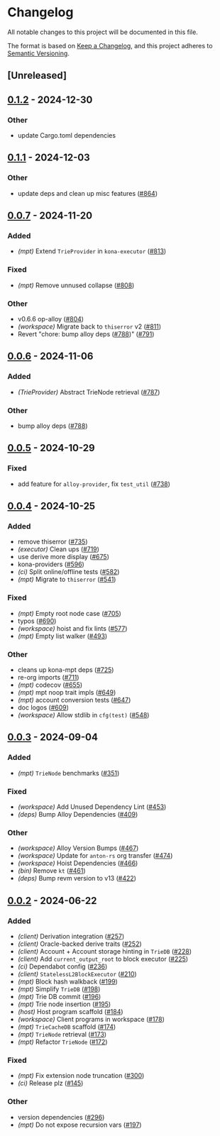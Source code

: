 # Changelog
All notable changes to this project will be documented in this file.

The format is based on [Keep a Changelog](https://keepachangelog.com/en/1.0.0/),
and this project adheres to [Semantic Versioning](https://semver.org/spec/v2.0.0.html).

## [Unreleased]

## [0.1.2](https://github.com/Rjected/kona/compare/kona-mpt-v0.1.1...kona-mpt-v0.1.2) - 2024-12-30

### Other

- update Cargo.toml dependencies

## [0.1.1](https://github.com/anton-rs/kona/compare/kona-mpt-v0.1.0...kona-mpt-v0.1.1) - 2024-12-03

### Other

- update deps and clean up misc features ([#864](https://github.com/anton-rs/kona/pull/864))

## [0.0.7](https://github.com/anton-rs/kona/compare/kona-mpt-v0.0.6...kona-mpt-v0.0.7) - 2024-11-20

### Added

- *(mpt)* Extend `TrieProvider` in `kona-executor` ([#813](https://github.com/anton-rs/kona/pull/813))

### Fixed

- *(mpt)* Remove unnused collapse ([#808](https://github.com/anton-rs/kona/pull/808))

### Other

- v0.6.6 op-alloy ([#804](https://github.com/anton-rs/kona/pull/804))
- *(workspace)* Migrate back to `thiserror` v2 ([#811](https://github.com/anton-rs/kona/pull/811))
- Revert "chore: bump alloy deps ([#788](https://github.com/anton-rs/kona/pull/788))" ([#791](https://github.com/anton-rs/kona/pull/791))

## [0.0.6](https://github.com/anton-rs/kona/compare/kona-mpt-v0.0.5...kona-mpt-v0.0.6) - 2024-11-06

### Added

- *(TrieProvider)* Abstract TrieNode retrieval ([#787](https://github.com/anton-rs/kona/pull/787))

### Other

- bump alloy deps ([#788](https://github.com/anton-rs/kona/pull/788))

## [0.0.5](https://github.com/anton-rs/kona/compare/kona-mpt-v0.0.4...kona-mpt-v0.0.5) - 2024-10-29

### Fixed

- add feature for `alloy-provider`, fix `test_util` ([#738](https://github.com/anton-rs/kona/pull/738))

## [0.0.4](https://github.com/anton-rs/kona/compare/kona-mpt-v0.0.3...kona-mpt-v0.0.4) - 2024-10-25

### Added

- remove thiserror ([#735](https://github.com/anton-rs/kona/pull/735))
- *(executor)* Clean ups ([#719](https://github.com/anton-rs/kona/pull/719))
- use derive more display ([#675](https://github.com/anton-rs/kona/pull/675))
- kona-providers ([#596](https://github.com/anton-rs/kona/pull/596))
- *(ci)* Split online/offline tests ([#582](https://github.com/anton-rs/kona/pull/582))
- *(mpt)* Migrate to `thiserror` ([#541](https://github.com/anton-rs/kona/pull/541))

### Fixed

- *(mpt)* Empty root node case ([#705](https://github.com/anton-rs/kona/pull/705))
- typos ([#690](https://github.com/anton-rs/kona/pull/690))
- *(workspace)* hoist and fix lints ([#577](https://github.com/anton-rs/kona/pull/577))
- *(mpt)* Empty list walker ([#493](https://github.com/anton-rs/kona/pull/493))

### Other

- cleans up kona-mpt deps ([#725](https://github.com/anton-rs/kona/pull/725))
- re-org imports ([#711](https://github.com/anton-rs/kona/pull/711))
- *(mpt)* codecov ([#655](https://github.com/anton-rs/kona/pull/655))
- *(mpt)* mpt noop trait impls ([#649](https://github.com/anton-rs/kona/pull/649))
- *(mpt)* account conversion tests ([#647](https://github.com/anton-rs/kona/pull/647))
- doc logos ([#609](https://github.com/anton-rs/kona/pull/609))
- *(workspace)* Allow stdlib in `cfg(test)` ([#548](https://github.com/anton-rs/kona/pull/548))

## [0.0.3](https://github.com/anton-rs/kona/compare/kona-mpt-v0.0.2...kona-mpt-v0.0.3) - 2024-09-04

### Added
- *(mpt)* `TrieNode` benchmarks ([#351](https://github.com/anton-rs/kona/pull/351))

### Fixed
- *(workspace)* Add Unused Dependency Lint ([#453](https://github.com/anton-rs/kona/pull/453))
- *(deps)* Bump Alloy Dependencies ([#409](https://github.com/anton-rs/kona/pull/409))

### Other
- *(workspace)* Alloy Version Bumps ([#467](https://github.com/anton-rs/kona/pull/467))
- *(workspace)* Update for `anton-rs` org transfer ([#474](https://github.com/anton-rs/kona/pull/474))
- *(workspace)* Hoist Dependencies ([#466](https://github.com/anton-rs/kona/pull/466))
- *(bin)* Remove `kt` ([#461](https://github.com/anton-rs/kona/pull/461))
- *(deps)* Bump revm version to v13 ([#422](https://github.com/anton-rs/kona/pull/422))

## [0.0.2](https://github.com/anton-rs/kona/compare/kona-mpt-v0.0.1...kona-mpt-v0.0.2) - 2024-06-22

### Added
- *(client)* Derivation integration ([#257](https://github.com/anton-rs/kona/pull/257))
- *(client)* Oracle-backed derive traits ([#252](https://github.com/anton-rs/kona/pull/252))
- *(client)* Account + Account storage hinting in `TrieDB` ([#228](https://github.com/anton-rs/kona/pull/228))
- *(client)* Add `current_output_root` to block executor ([#225](https://github.com/anton-rs/kona/pull/225))
- *(ci)* Dependabot config ([#236](https://github.com/anton-rs/kona/pull/236))
- *(client)* `StatelessL2BlockExecutor` ([#210](https://github.com/anton-rs/kona/pull/210))
- *(mpt)* Block hash walkback ([#199](https://github.com/anton-rs/kona/pull/199))
- *(mpt)* Simplify `TrieDB` ([#198](https://github.com/anton-rs/kona/pull/198))
- *(mpt)* Trie DB commit ([#196](https://github.com/anton-rs/kona/pull/196))
- *(mpt)* Trie node insertion ([#195](https://github.com/anton-rs/kona/pull/195))
- *(host)* Host program scaffold ([#184](https://github.com/anton-rs/kona/pull/184))
- *(workspace)* Client programs in workspace ([#178](https://github.com/anton-rs/kona/pull/178))
- *(mpt)* `TrieCacheDB` scaffold ([#174](https://github.com/anton-rs/kona/pull/174))
- *(mpt)* `TrieNode` retrieval ([#173](https://github.com/anton-rs/kona/pull/173))
- *(mpt)* Refactor `TrieNode` ([#172](https://github.com/anton-rs/kona/pull/172))

### Fixed
- *(mpt)* Fix extension node truncation ([#300](https://github.com/anton-rs/kona/pull/300))
- *(ci)* Release plz ([#145](https://github.com/anton-rs/kona/pull/145))

### Other
- version dependencies ([#296](https://github.com/anton-rs/kona/pull/296))
- *(mpt)* Do not expose recursion vars ([#197](https://github.com/anton-rs/kona/pull/197))

